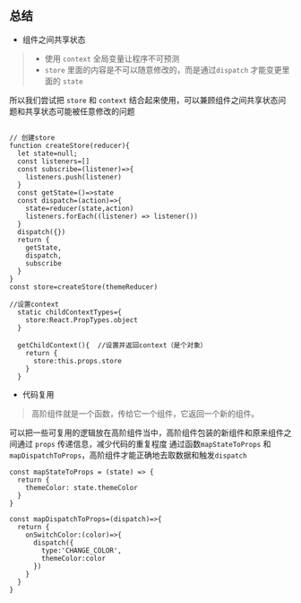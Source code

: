 ## 总结

- 组件之间共享状态
> - 使用 `context` 全局变量让程序不可预测
> - `store` 里面的内容是不可以随意修改的，而是通过`dispatch` 才能变更里面的 `state`

所以我们尝试把 `store` 和 `context` 结合起来使用，可以兼顾组件之间共享状态问题和共享状态可能被任意修改的问题
```

// 创建store
function createStore(reducer){
  let state=null;
  const listeners=[]
  const subscribe=(listener)=>{
    listeners.push(listener)
  }
  const getState=()=>state
  const dispatch=(action)=>{
    state=reducer(state,action)
    listeners.forEach((listener) => listener())
  }
  dispatch({})
  return {
    getState,
    dispatch,
    subscribe
  }
}
const store=createStore(themeReducer)

//设置context
  static childContextTypes={
    store:React.PropTypes.object
  }

  getChildContext(){  //设置并返回context（是个对象）
    return {
      store:this.props.store
    }
  }
```

- 代码复用

> 高阶组件就是一个函数，传给它一个组件，它返回一个新的组件。

可以把一些可复用的逻辑放在高阶组件当中，高阶组件包装的新组件和原来组件之间通过 `props` 传递信息，减少代码的重复程度
通过函数`mapStateToProps` 和 `mapDispatchToProps`，高阶组件才能正确地去取数据和触发`dispatch`

```
const mapStateToProps = (state) => {
  return {
    themeColor: state.themeColor
  }
}

const mapDispatchToProps=(dispatch)=>{
  return {
    onSwitchColor:(color)=>{
      dispatch({
        type:'CHANGE_COLOR',
        themeColor:color
      })
    }
  }
}
```
